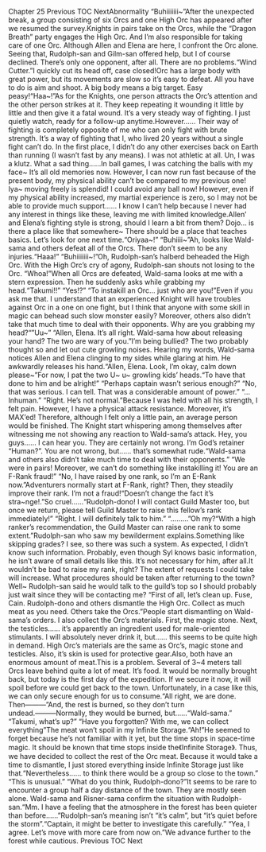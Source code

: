 Chapter 25 Previous TOC NextAbnormality “Buhiiiiiii~”After the unexpected break, a group consisting of six Orcs and one High Orc has appeared after we resumed the survey.Knights in pairs take on the Orcs, while the “Dragon Breath” party engages the High Orc. And I’m also responsible for taking care of one Orc. Although Allen and Elena are here, I confront the Orc alone. Seeing that, Rudolph-san and Gilm-san offered help, but I of course declined. There’s only one opponent, after all. There are no problems.“Wind Cutter.”I quickly cut its head off, case closed!Orc has a large body with great power, but its movements are slow so it’s easy to defeat. All you have to do is aim and shoot. A big body means a big target. Easy peasy!“Haa~!”As for the Knights, one person attracts the Orc’s attention and the other person strikes at it. They keep repeating it wounding it little by little and then give it a fatal wound. It’s a very steady way of fighting. I just quietly watch, ready for a follow-up anytime.However…… Their way of fighting is completely opposite of me who can only fight with brute strength. It’s a way of fighting that I, who lived 20 years without a single fight can’t do. In the first place, I didn’t do any other exercises back on Earth than running (I wasn’t fast by any means). I was not athletic at all. Un, I was a klutz. What a sad thing……In ball games, I was catching the balls with my face~ It’s all old memories now. However, I can now run fast because of the present body, my physical ability can’t be compared to my previous one! Iya~ moving freely is splendid! I could avoid any ball now! However, even if my physical ability increased, my martial experience is zero, so I may not be able to provide much support…… I know I can’t help because I never had any interest in things like these, leaving me with limited knowledge.Allen’ and Elena’s fighting style is strong, should I learn a bit from them? Dojo… is there a place like that somewhere~ There should be a place that teaches basics. Let’s look for one next time.“Oriyaa~!” “Buhiiii~”Ah, looks like Wald-sama and others defeat all of the Orcs. There don’t seem to be any injuries.“Haaa!” “Buhiiiiiii~!”Oh, Rudolph-san’s halberd beheaded the High Orc. With the High Orc’s cry of agony, Rudolph-san shouts not losing to the Orc. “Whoa!”When all Orcs are defeated, Wald-sama looks at me with a stern expression. Then he suddenly asks while grabbing my head.“Takumi!!” “Yes!?” “To instakill an Orc… just who are you!”Even if you ask me that. I understand that an experienced Knight will have troubles against Orc in a one on one fight, but I think that anyone with some skill in magic can behead such slow monster easily? Moreover, others also didn’t take that much time to deal with their opponents. Why are you grabbing my head?“”Uu~” “Allen, Elena. It’s all right. Wald-sama how about releasing your hand? The two are wary of you.”I’m being bullied? The two probably thought so and let out cute growling noises. Hearing my words, Wald-sama notices Allen and Elena clinging to my sides while glaring at him. He awkwardly releases his hand.“Allen, Elena. Look, I’m okay, calm down please~”For now, I pat the two U~ u~ growling kids’ heads.“To have that done to him and be alright!” “Perhaps captain wasn’t serious enough?” “No, that was serious. I can tell. That was a considerable amount of power.” “… Inhuman.” “Right. He’s not normal.”Because I was held with all his strength, I felt pain. However, I have a physical attack resistance. Moreover, it’s MAX’ed! Therefore, although I felt only a little pain, an average person would be finished. The Knight start whispering among themselves after witnessing me not showing any reaction to Wald-sama’s attack. Hey, you guys…… I can hear you. They are certainly not wrong. I’m God’s retainer “Human?”. You are not wrong, but…… that’s somewhat rude.“Wald-sama and others also didn’t take much time to deal with their opponents.” “We were in pairs! Moreover, we can’t do something like instakilling it! You are an F-Rank fraud!” “No, I have raised by one rank, so I’m an E-Rank now.”Adventurers normally start at F-Rank, right? Then, they steadily improve their rank. I’m not a fraud!“Doesn’t change the fact it’s stra~nge!.”So cruel……“Rudolph-dono! I will contact Guild Master too, but once we return, please tell Guild Master to raise this fellow’s rank immediately!” “Right. I will definitely talk to him.” “………”Oh my?“With a high ranker’s recommendation, the Guild Master can raise one rank to some extent.”Rudolph-san who saw my bewilderment explains.Something like skipping grades? I see, so there was such a system. As expected, I didn’t know such information. Probably, even though Syl knows basic information, he isn’t aware of small details like this. It’s not necessary for him, after all.It wouldn’t be bad to raise my rank, right? The extent of requests I could take will increase. What procedures should be taken after returning to the town? Well~ Rudolph-san said he would talk to the guild’s top so I should probably just wait since they will be contacting me? “First of all, let’s clean up. Fuse, Cain. Rudolph-dono and others dismantle the High Orc. Collect as much meat as you need. Others take the Orcs.”People start dismantling on Wald-sama’s orders. I also collect the Orc’s materials. First, the magic stone. Next, the testicles…… it’s apparently an ingredient used for male-oriented stimulants. I will absolutely never drink it, but…… this seems to be quite high in demand. High Orc’s materials are the same as Orc’s, magic stone and testicles. Also, it’s skin is used for protective gear.Also, both have an enormous amount of meat.This is a problem. Several of 3~4 meters tall Orcs leave behind quite a lot of meat. It’s food. It would be normally brought back, but today is the first day of the expedition. If we secure it now, it will spoil before we could get back to the town. Unfortunately, in a case like this, we can only secure enough for us to consume.“All right, we are done. Then―――”And, the rest is burned, so they don’t turn undead.―――Normally, they would be burned, but……“Wald-sama.” “Takumi, what’s up?” “Have you forgotten? With me, we can collect everything”The meat won’t spoil in my Infinite Storage.“Ah!”He seemed to forget because he’s not familiar with it yet, but the time stops in space-time magic. It should be known that time stops inside the《Infinite Storage》. Thus, we have decided to collect the rest of the Orc meat. Because it would take a time to dismantle, I just stored everything inside Infinite Storage just like that.“Nevertheless…… to think there would be a group so close to the town.” “This is unusual.” “What do you think, Rudolph-dono?”It seems to be rare to encounter a group half a day distance of the town. They are mostly seen alone. Wald-sama and Risner-sama confirm the situation with Rudolph-san.“Mm. I have a feeling that the atmosphere in the forest has been quieter than before……”Rudolph-san’s meaning isn’t “it’s calm”, but “it’s quiet before the storm”.“Captain, it might be better to investigate this carefully.” “Yea, I agree. Let’s move with more care from now on.”We advance further to the forest while cautious. Previous TOC Next